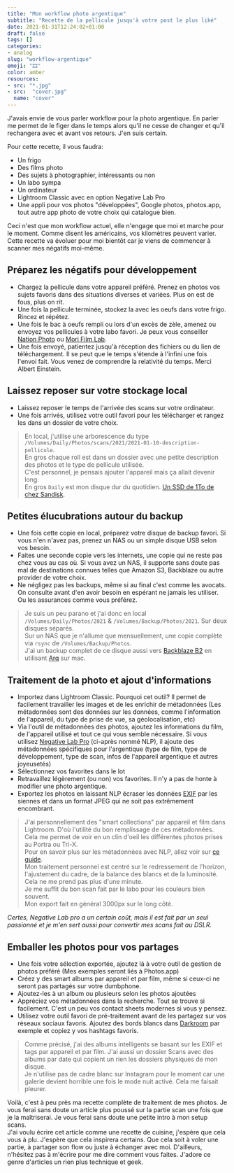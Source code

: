 ```yaml
---
title: "Mon workflow photo argentique"
subtitle: "Recette de la pellicule jusqu'à votre post le plus liké"
date: 2021-01-31T12:24:02+01:00
draft: false
tags: []
categories:
- analog
slug: "workflow-argentique"
emoji: "🎞"
color: amber
resources:
- src: "*.jpg"
- src:  "cover.jpg"
  name: "cover"
---
```


J'avais envie de vous parler workflow pour la photo argentique. En parler me permet de le figer dans le temps alors qu'il ne cesse de changer et qu'il rechangera avec et avant vos retours. J'en suis certain.

Pour cette recette, il vous faudra:
- Un frigo
- Des films photo
- Des sujets à photographier, intéressants ou non
- Un labo sympa
- Un ordinateur
- Lightroom Classic avec en option Negative Lab Pro
- Une appli pour vos photos "développées", Google photos, photos.app, tout autre app photo de votre choix qui catalogue bien.

Ceci n'est que mon workflow actuel, elle n'engage que moi et marche pour le moment. Comme disent les américains, vos kilomètres peuvent varier. Cette recette va évoluer pour moi bientôt car je viens de commencer à scanner mes négatifs moi-même.

## Préparez les négatifs pour développement

- Chargez la pellicule dans votre appareil préféré. Prenez en photos vos sujets favoris dans des situations diverses et variées. Plus on est de fous, plus on rit.
- Une fois la pellicule terminée, stockez la avec les oeufs dans votre frigo. Rincez et répétez.
- Une fois le bac à oeufs rempli ou lors d'un excès de zèle, amenez ou envoyez vos pellicules à votre labo favori. Je peux vous conseiller [Nation Photo](https://nationphoto.com) ou [Mori Film Lab](https://morifilmlab.com).
- Une fois envoyé, patientez jusqu'à réception des fichiers ou du lien de téléchargement. Il se peut que le temps s'étende à l'infini une fois l'envoi fait. Vous venez de comprendre la relativité du temps. Merci Albert Einstein.

## Laissez reposer sur votre stockage local

- Laissez reposer le temps de l'arrivée des scans sur votre ordinateur.
- Une fois arrivés, utilisez votre outil favori pour les télécharger et rangez les dans un dossier de votre choix.

> En local, j'utilise une arborescence du type `/Volumes/Daily/Photos/scans/2021/2021-01-10-description-pellicule`.  
> En gros chaque roll est dans un dossier avec une petite description des photos et le type de pellicule utilisée.  
> C'est personnel, je pensais ajouter l'appareil mais ça allait devenir long.  
> En gros `Daily` est mon disque dur du quotidien. [Un SSD de 1To de chez Sandisk](https://www.digit-photo.com/SANDISK-Disque-Dur-SSD-Extreme-Portable-1Tb-V2-USB-3-1-rSANDISKSDSSDE611T0.html).

## Petites élucubrations autour du backup

- Une fois cette copie en local, préparez votre disque de backup favori. Si vous n'en n'avez pas, prenez un NAS ou un simple disque USB selon vos besoin.
- Faites une seconde copie vers les internets, une copie qui ne reste pas chez vous au cas où. Si vous avez un NAS, il supporte sans doute pas mal de destinations connues telles que Amazon S3, Backblaze ou autre provider de votre choix.
- Ne négligez pas les backups, même si au final c'est comme les avocats. On consulte avant d'en avoir besoin en espérant ne jamais les utiliser. Ou les assurances comme vous préférez.

> Je suis un peu parano et j'ai donc en local `/Volumes/Daily/Photos/2021` & `/Volumes/Backup/Photos/2021`. Sur deux disques séparés.  
> Sur un NAS que je n'allume que mensuellement, une copie complète via `rsync` de `/Volumes/Backup/Photos`.  
> J'ai un backup complet de ce disque aussi vers [Backblaze B2](https://backblaze.com) en utilisant [Arq](https://arqbackup.com) sur mac.

## Traitement de la photo et ajout d'informations

- Importez dans Lightroom Classic. Pourquoi cet outil? Il permet de facilement travailler les images et de les enrichir de métadonnées (Les métadonnées sont des données sur les données, comme l'information de l'appareil, du type de prise de vue, sa géolocalisation, etc)
- Via l'outil de métadonnées des photos, ajoutez les informations du film, de l'appareil utilisé et tout ce qui vous semble nécessaire. Si vous utilisez [Negative Lab Pro](https://www.negativelabpro.com/) (ci-après nommé NLP), il ajoute des métadonnées spécifiques pour l'argentique (type de film, type de développement, type de scan, infos de l'appareil argentique et autres joyeusetés)
- Sélectionnez vos favorites dans le lot
- Retravaillez légèrement (ou non) vos favorites. Il n'y a pas de honte à modifier une photo argentique.
- Exportez les photos en laissant NLP écraser les données [EXIF](https://fr.wikipedia.org/wiki/Exchangeable_image_file_format) par les siennes et dans un format JPEG qui ne soit pas extrêmement encombrant.

> J'ai personnellement des "smart collections" par appareil et film dans Lightroom. D'où l'utilité du bon remplissage de ces métadonnées. Cela me permet de voir en un clin d'oeil les différentes photos prises au Portra ou Tri-X.  
> Pour en savoir plus sur les métadonnées avec NLP, allez voir sur [ce guide](https://www.negativelabpro.com/guide/film-metadata/).  
> Mon traitement personnel est centré sur le redressement de l'horizon, l'ajustement du cadre, de la balance des blancs et de la luminosité. Cela ne me prend pas plus d'une minute.  
> Je me suffit du bon scan fait par le labo pour les couleurs bien souvent.  
> Mon export fait en général 3000px sur le long côté.

*Certes, Negative Lab pro a un certain coût, mais il est fait par un seul passionné et je m'en sert aussi pour convertir mes scans fait au DSLR.*

## Emballer les photos pour vos partages

- Une fois votre sélection exportée, ajoutez là à votre outil de gestion de photos préféré (Mes exemples seront liés à Photos.app)
- Créez y des smart albums par appareil et par film, même si ceux-ci ne seront pas partagés sur votre dumbphone.
- Ajoutez-les à un album ou plusieurs selon les photos ajoutées
- Appréciez vos métadonnées dans la recherche. Tout se trouve si facilement. C'est un peu vos contact sheets modernes si vous y pensez.
- Utilisez votre outil favori de pré-traitement avant de les partagez sur vos réseaux sociaux favoris. Ajoutez des bords blancs dans [Darkroom](https://darkroom.co) par exemple et copiez y vos hashtags favoris.

> Comme précisé, j'ai des albums intelligents se basant sur les EXIF et tags par appareil et par film. J'ai aussi un dossier Scans avec des albums par date qui copient un rien les dossiers physiques de mon disque.  
> Je n'utilise pas de cadre blanc sur Instagram pour le moment car une galerie devient horrible une fois le  mode nuit activé. Cela me faisait pleurer.  

Voilà, c'est à peu près ma recette complète de traitement de mes photos. Je vous ferai sans doute un article plus poussé sur la partie scan une fois que je la maîtriserai. Je vous ferai sans doute une petite intro à mon setup scans.  
J'ai voulu écrire cet article comme une recette de cuisine, j'espère que cela vous à plu. J'espère que cela inspirera certains. Que cela soit à voler une partie, à partager son flow ou juste à échanger avec moi. D'ailleurs, n'hésitez pas à m'écrire pour me dire comment vous faites. J'adore ce genre d'articles un rien plus technique et geek.
